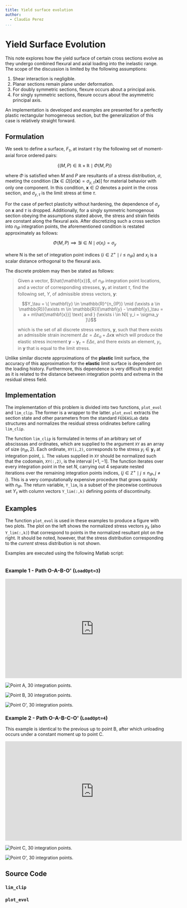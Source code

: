 ```yaml
---
title: Yield surface evolution
author:
  - Claudio Perez
...
```


# Yield Surface Evolution

This note explores how the yield surface of certain cross sections evolve as they undergo combined flexural and axial loading into the inelastic range. The scope of the discussion is limited by the following assumptions:

1. Shear interaction is negligible.
2. Planar sections remain plane under deformation.
3. For doubly symmetric sections, flexure occurs about a principal axis.
4. For singly symmetric sections, flexure occurs about the asymmetric principal axis.

An implementation is developed and examples are presented for a perfectly plastic rectangular homogeneous section, but the generalization of this case is relatively straight forward.

## Formulation

We seek to define a surface, $F_\tau$, at instant $\tau$ by the following set of moment-axial force ordered pairs:

$$
\{ \left( M, P \right) \in \mathbb{R} \times \mathbb{R} \mid \Phi(M,P) \}
$$

where $\Phi$ is satisfied when $M$ and $P$ are resultants of a stress distribution, $\sigma$, meeting the condition $(\exists \mathbf{x} \in \Omega ) [\sigma ( \mathbf{x} ) = \sigma_{y, \tau }(\mathbf{x})]$ for material behavior with only one component. In this condition, $\mathbf{x} \in \Omega$ denotes a point in the cross section, and $\sigma_{y,\tau}$ is the limit stress at time $\tau$.

For the case of perfect plasticity without hardening, the dependence of $\sigma_y$ on $\mathbf{x}$ and $\tau$ is dropped. Additionally, for a singly symmetric homogenous section obeying the assumptions stated above, the stress and strain fields are constant along the flexural axis. After discretizing such a cross section into $n_{IP}$ integration points, the aforementioned condition is restated approximately as follows:

$$
\Phi(M,P) \implies \exists i \in N \mid \sigma(x_i) = \sigma_y 
$$

where N is the set of integration point indices $\{i \in\mathbb{Z}^+ \mid i \le n_{IP} \}$ and $x_i$ is a scalar distance orthogonal to the flexural axis.

The discrete problem may then be stated as follows:

>
> Given a vector, $\hat{\mathbf{x}}$, of $n_{IP}$ integration point locations, and a vector of corresponding stresses, $\mathbf{y}_\tau$ at instant $\tau$, find the following set, $Y$, of admissible stress vectors, $\mathbf{y}$:
>
> $$Y_\tau = \{ \mathbf{y} \in \mathbb{R}^{n_{IP}} \mid (\exists a \in \mathbb{R})(\exists m \in \mathbb{R})[\mathbf{y} - \mathbf{y}_\tau = a + m\hat{\mathbf{x}}] \text{ and } (\exists i \in N)[ y_i = \sigma_y ]\}$$
>
> which is the set of all discrete stress vectors, $\mathbf{y}$, such that there exists an admissible strain increment $\Delta \varepsilon = \Delta\varepsilon_a + \Delta\kappa \mathbf{x}$ which will produce the elastic stress increment $\mathbf{y} - \mathbf{y}_\tau = E \Delta\varepsilon$, and there exists an element, $y_i$, in $\mathbf{y}$ that is equal to the limit stress.
>

Unlike similar discrete approximations of the **plastic** limit surface, the accuracy of this approximation for the **elastic** limit surface is dependent on the loading history. Furthermore, this dependence is very difficult to predict as it is related to the distance between integration points and extrema in the residual stress field.

## Implementation

The implementation of this problem is divided into two functions, `plot_evol` and `lim_clip`. The former is a wrapper to the latter. `plot_evol` extracts the section state and other parameters from the standard `FEDEASLab` data structures and normalizes the residual stress oridinates before calling `lim_clip`.

The function `lim_clip` is formulated in terms of an arbitrary set of abscisssas and ordinates, which are supplied to the argument `XY` as an array of size $(n_{IP},2)$. Each ordinate, `XY(i,2)`, corresponds to the stress $y_i \in \mathbf{y}_\tau$ at integration point, `i`. The values supplied in `XY` should be normalized such that the codomain, `XY(:,2)`,  is the interval $[+1, -1]$. The function iterates over every integration point in the set $N$, carrying out 4 separate nested iterations over the remaining integration points indices, $\{ j \in\mathbb{Z}^+ \mid j \le n_{IP}, j \ne i\}$.  This is a very computationally expensive procedure that grows quickly with $n_{IP}$. The return variable, `Y_lim`, is a subset of the piecewise continuous set $Y_\tau$ with column vectors `Y_lim(:,k)` defining points of discontinuity.

## Examples

The function `plot_evol` is used in these examples to produce a figure with two plots. The plot on the left shows the normalized stress vectors $y_k$ (also `Y_lim(:,k)`) that correspond to points in the normalized resultant plot on the right. It should be noted, however, that the stress distribution corresponding to the *current* stress distribution is not shown.

Examples are executed using the following Matlab script:

<script src="https://gist.github.com/claudioperez/c6e9c9f108fe3706ef18aecd6984444a.js?file=surf_ex_2.m"></script>

```{include=surf_ex_2.m .matlab}

```

### Example 1 - Path O-A-B-O' (`LoadOpt=3`)

<iframe width="560" height="315" src="https://www.youtube.com/embed/6aVvPM5A2-4" frameborder="0" allow="accelerometer; autoplay; encrypted-media; gyroscope; picture-in-picture" allowfullscreen></iframe>

![Point A, 30 integration points.](./oabo-a-30.png)

![Point B, 30 integration points.](./oabo-b-30.png)

![Point O', 30 integration points.](./oabo-o-30.png)

### Example 2 - Path O-A-B-C-O' (`LoadOpt=4`)

This example is identical to the previous up to point B, after which unloading occurs under a constant moment up to point C.

<iframe width="560" height="315" src="https://www.youtube.com/embed/x0eixejN0IQ" frameborder="0" allow="accelerometer; autoplay; encrypted-media; gyroscope; picture-in-picture" allowfullscreen></iframe>

![Point C, 30 integration points.](./oabco-c-30.png)

![Point O', 30 integration points.](./oabco-o-30.png)

## Source Code

### `lim_clip`

<script src="https://gist.github.com/claudioperez/c6e9c9f108fe3706ef18aecd6984444a.js?file=lim_clip.m"></script>

<!-- ``` {include=lim_clip.m .matlab}

``` -->

### `plot_evol`

<script src="https://gist.github.com/claudioperez/c6e9c9f108fe3706ef18aecd6984444a.js?file=plot_evol.m"></script>
